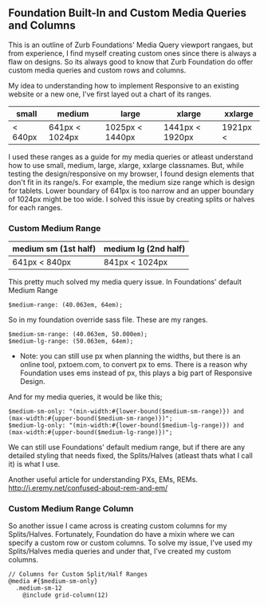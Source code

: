 ## Foundation Built-In and Custom Media Queries and Columns
This is an outline of Zurb Foundations' Media Query viewport rangaes, but from experience, I find myself creating custom ones since there is always a flaw on designs. So its always good to know that Zurb Foundation do offer custom media queries and custom rows and columns.

My idea to understanding how to implement Responsive to an existing website or a new one, I've first layed out a chart of its ranges.

small | medium | large | xlarge | xxlarge
--- | --- | --- | --- | ---
< 640px | 641px < 1024px | 1025px < 1440px | 1441px < 1920px | 1921px < 

I used these ranges as a guide for my media queries or atleast understand how to use small, medium, large, xlarge, xxlarge classnames.
But, while testing the design/responsive on my browser, I found design elements that don't fit in its range/s. For example, the medium size range which is design for tablets. Lower boundary of 641px is too narrow and an upper boundary of 1024px might be too wide.
I solved this issue by creating splits or halves for each ranges.

### Custom Medium Range

medium sm (1st half) | medium lg (2nd half)
--- | ---
641px < 840px | 841px < 1024px

This pretty much solved my media query issue. In Foundations' default Medium Range
```
$medium-range: (40.063em, 64em);
```
So in my foundation override sass file. These are my ranges.
```
$medium-sm-range: (40.063em, 50.000em);
$medium-lg-range: (50.063em, 64em);
```
* Note: you can still use px when planning the widths, but there is an online tool, pxtoem.com, to convert px to ems. There is a reason why Foundation uses ems instead of px, this plays a big part of Responsive Design.

And for my media queries, it would be like this;
```
$medium-sm-only: "(min-width:#{lower-bound($medium-sm-range)}) and (max-width:#{upper-bound($medium-sm-range)})";
$medium-lg-only: "(min-width:#{lower-bound($medium-lg-range)}) and (max-width:#{upper-bound($medium-lg-range)})";
```

We can still use Foundations' default medium range, but if there are any detailed styling that needs fixed, the Splits/Halves (atleast thats what I call it) is what I use.

Another useful article for understanding PXs, EMs, REMs. http://j.eremy.net/confused-about-rem-and-em/

### Custom Medium Range Column
So another issue I came across is creating custom columns for my Splits/Halves. Fortunately, Foundation do have a mixin where we can specify a custom row or custom columns.
To solve my issue, I've used my Splits/Halves media queries and under that, I've created my custom columns.
```
// Columns for Custom Split/Half Ranges
@media #{$medium-sm-only}
  .medium-sm-12
    @include grid-column(12)
```

